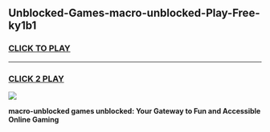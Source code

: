 
## Unblocked-Games-macro-unblocked-Play-Free-ky1b1
<h3>
<a href="https://premium76.site?title=macro-unblocked&ref=12A">CLICK TO PLAY</a></h3>
<hr>

<h3>
<a href="https://premium76.site?title=macro-unblocked&ref=12A">CLICK 2 PLAY</a>
  
</h3>

<a href="https://premium76.site?title=macro-unblocked&ref=12A"><img src="https://clearcache.store/games.png"></a>


**macro-unblocked games unblocked: Your Gateway to Fun and Accessible Online Gaming**
